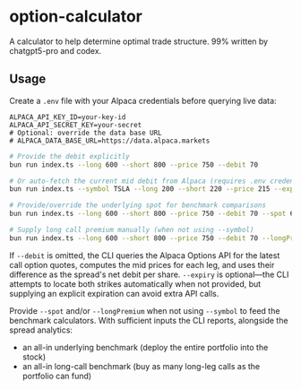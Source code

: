 # option-calculator
A calculator to help determine optimal trade structure. 99% written by chatgpt5-pro and codex.

## Usage

Create a `.env` file with your Alpaca credentials before querying live data:

```
ALPACA_API_KEY_ID=your-key-id
ALPACA_API_SECRET_KEY=your-secret
# Optional: override the data base URL
# ALPACA_DATA_BASE_URL=https://data.alpaca.markets
```

```bash
# Provide the debit explicitly
bun run index.ts --long 600 --short 800 --price 750 --debit 70

# Or auto-fetch the current mid debit from Alpaca (requires .env credentials)
bun run index.ts --symbol TSLA --long 200 --short 220 --price 215 --expiry 2024-09-20

# Provide/override the underlying spot for benchmark comparisons
bun run index.ts --long 600 --short 800 --price 750 --debit 70 --spot 650

# Supply long call premium manually (when not using --symbol)
bun run index.ts --long 600 --short 800 --price 750 --debit 70 --longPremium 72.5
```

If `--debit` is omitted, the CLI queries the Alpaca Options API for the latest call option quotes, computes the mid prices for each leg, and uses their difference as the spread's net debit per share. `--expiry` is optional—the CLI attempts to locate both strikes automatically when not provided, but supplying an explicit expiration can avoid extra API calls.

Provide `--spot` and/or `--longPremium` when not using `--symbol` to feed the benchmark calculators. With sufficient inputs the CLI reports, alongside the spread analytics:
- an all-in underlying benchmark (deploy the entire portfolio into the stock)
- an all-in long-call benchmark (buy as many long-leg calls as the portfolio can fund)
